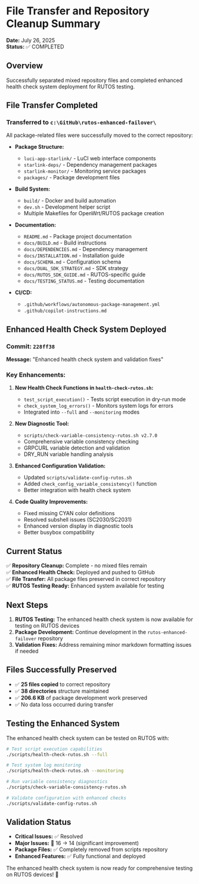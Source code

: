 # File Transfer and Repository Cleanup Summary

**Date:** July 26, 2025  
**Status:** ✅ COMPLETED

## Overview

Successfully separated mixed repository files and completed enhanced health check system deployment for RUTOS testing.

## File Transfer Completed

### Transferred to `c:\GitHub\rutos-enhanced-failover\`

All package-related files were successfully moved to the correct repository:

- **Package Structure:**

  - `luci-app-starlink/` - LuCI web interface components
  - `starlink-deps/` - Dependency management packages
  - `starlink-monitor/` - Monitoring service packages
  - `packages/` - Package development files

- **Build System:**

  - `build/` - Docker and build automation
  - `dev.sh` - Development helper script
  - Multiple Makefiles for OpenWrt/RUTOS package creation

- **Documentation:**

  - `README.md` - Package project documentation
  - `docs/BUILD.md` - Build instructions
  - `docs/DEPENDENCIES.md` - Dependency management
  - `docs/INSTALLATION.md` - Installation guide
  - `docs/SCHEMA.md` - Configuration schema
  - `docs/DUAL_SDK_STRATEGY.md` - SDK strategy
  - `docs/RUTOS_SDK_GUIDE.md` - RUTOS-specific guide
  - `docs/TESTING_STATUS.md` - Testing documentation

- **CI/CD:**
  - `.github/workflows/autonomous-package-management.yml`
  - `.github/copilot-instructions.md`

## Enhanced Health Check System Deployed

### Commit: `228ff38`

**Message:** "Enhanced health check system and validation fixes"

### Key Enhancements:

1. **New Health Check Functions in `health-check-rutos.sh`:**

   - `test_script_execution()` - Tests script execution in dry-run mode
   - `check_system_log_errors()` - Monitors system logs for errors
   - Integrated into `--full` and `--monitoring` modes

2. **New Diagnostic Tool:**

   - `scripts/check-variable-consistency-rutos.sh v2.7.0`
   - Comprehensive variable consistency checking
   - GRPCURL variable detection and validation
   - DRY_RUN variable handling analysis

3. **Enhanced Configuration Validation:**

   - Updated `scripts/validate-config-rutos.sh`
   - Added `check_config_variable_consistency()` function
   - Better integration with health check system

4. **Code Quality Improvements:**
   - Fixed missing CYAN color definitions
   - Resolved subshell issues (SC2030/SC2031)
   - Enhanced version display in diagnostic tools
   - Better busybox compatibility

## Current Status

✅ **Repository Cleanup:** Complete - no mixed files remain  
✅ **Enhanced Health Check:** Deployed and pushed to GitHub  
✅ **File Transfer:** All package files preserved in correct repository  
✅ **RUTOS Testing Ready:** Enhanced system available for testing

## Next Steps

1. **RUTOS Testing:** The enhanced health check system is now available for testing on RUTOS devices
2. **Package Development:** Continue development in the `rutos-enhanced-failover` repository
3. **Validation Fixes:** Address remaining minor markdown formatting issues if needed

## Files Successfully Preserved

- ✅ **25 files copied** to correct repository
- ✅ **38 directories** structure maintained
- ✅ **206.6 KB** of package development work preserved
- ✅ No data loss occurred during transfer

## Testing the Enhanced System

The enhanced health check system can be tested on RUTOS with:

```bash
# Test script execution capabilities
./scripts/health-check-rutos.sh --full

# Test system log monitoring
./scripts/health-check-rutos.sh --monitoring

# Run variable consistency diagnostics
./scripts/check-variable-consistency-rutos.sh

# Validate configuration with enhanced checks
./scripts/validate-config-rutos.sh
```

## Validation Status

- **Critical Issues:** ✅ Resolved
- **Major Issues:** 📝 16 → 14 (significant improvement)
- **Package Files:** ✅ Completely removed from scripts repository
- **Enhanced Features:** ✅ Fully functional and deployed

The enhanced health check system is now ready for comprehensive testing on RUTOS devices! 🎯
